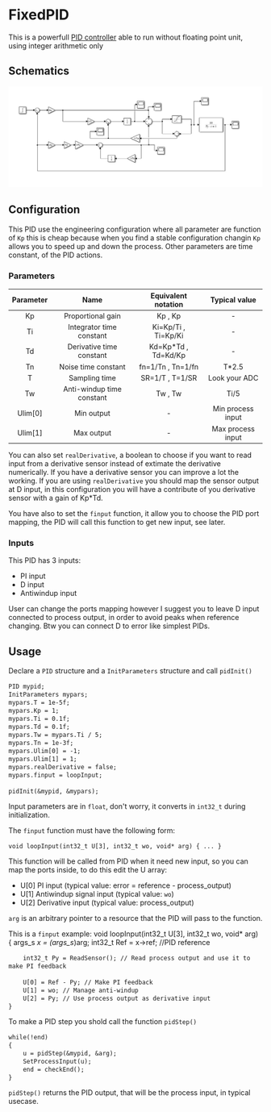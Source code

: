 # FixedPID

This is a powerfull [PID controller](https://en.wikipedia.org/wiki/PID_controller) able to run without floating point unit, using integer arithmetic only

## Schematics
   <img src="diagram.jpg" width="1000">

## Configuration
This PID use the engineering configuration where all parameter are function of `Kp` this is cheap because when you find a stable configuration changin `Kp` allows you to speed up and down the process. Other parameters are time constant, of the PID actions.

### Parameters
| Parameter 	|            Name           	| Equivalent notation 	| Typical value 	|
|:---------:	|:-------------------------:	|:---------------------:|:---------------:|
|     Kp    	|     Proportional gain     	|       Kp , Kp       	|       -       	|
|     Ti    	|  Integrator time constant 	| Ki=Kp/Ti , Ti=Kp/Ki 	|       -       	|
|     Td    	|  Derivative time constant 	| Kd=Kp*Td , Td=Kd/Kp 	|       -       	|
|     Tn    	|    Noise time constant    	|  fn=1/Tn , Tn=1/fn  	|     T*2.5     	|
|     T     	|       Sampling time       	|   SR=1/T , T=1/SR   	| Look your ADC 	|
|     Tw    	| Anti-windup time constant 	|       Tw , Tw       	|      Ti/5     	|
|   Ulim[0] 	|       Min output           	|          -   	        |Min process input|
|   Ulim[1] 	|       Max output           	|          -   	        |Max process input|

You can also set `realDerivative`, a boolean to choose if you want to read input from a derivative sensor instead of extimate the derivative numerically. If you have a derivative sensor you can improve a lot the working. If you are using `realDerivative` you should map the sensor output at D input, in this configuration you will have a contribute of you derivative sensor with a gain of Kp*Td.

You have also to set the `finput` function, it allow you to choose the PID port mapping, the PID will call this function to get new input, see later.

### Inputs
This PID has 3 inputs:
- PI input
- D input
- Antiwindup input

User can change the ports mapping however I suggest you to leave D input connected to process output, in order to avoid peaks when reference changing. Btw you can connect D to error like simplest PIDs.

## Usage
Declare a `PID` structure and a `InitParameters` structure and call `pidInit()`
```
PID mypid;
InitParameters mypars;
mypars.T = 1e-5f;
mypars.Kp = 1;
mypars.Ti = 0.1f;
mypars.Td = 0.1f;
mypars.Tw = mypars.Ti / 5;
mypars.Tn = 1e-3f;
mypars.Ulim[0] = -1;
mypars.Ulim[1] = 1;
mypars.realDerivative = false;
mypars.finput = loopInput;
	
pidInit(&mypid, &mypars);
```
Input parameters are in `float`, don't worry, it converts in `int32_t` during initialization.

The `finput` function must have the following form:
```
void loopInput(int32_t U[3], int32_t wo, void* arg) { ... }
```
This function will be called from PID when it need new input, so you can map the ports inside, to do this edit the U array:
- U[0] PI input (typical value: error = reference - process_output)
- U[1] Antiwindup signal input (typical value: `wo`)
- U[2] Derivative input (typical value: process_output)

 `arg` is an arbitrary pointer to a resource that the PID will pass to the function.
 
 This is a `finput` example:
	void loopInput(int32_t U[3], int32_t wo, void* arg)
	{
		args_s *x = (args_s*)arg;
		int32_t Ref = x->ref; //PID reference 

		int32_t Py = ReadSensor(); // Read process output and use it to make PI feedback

		U[0] = Ref - Py; // Make PI feedback
		U[1] = wo; // Manage anti-windup
		U[2] = Py; // Use process output as derivative input
	}
 
 To make a PID step you shold call the function `pidStep()`
```
while(!end)
{
	u = pidStep(&mypid, &arg);
	SetProcessInput(u);
	end = checkEnd();
}
```
`pidStep()` returns the PID output, that will be the process input, in typical usecase.




